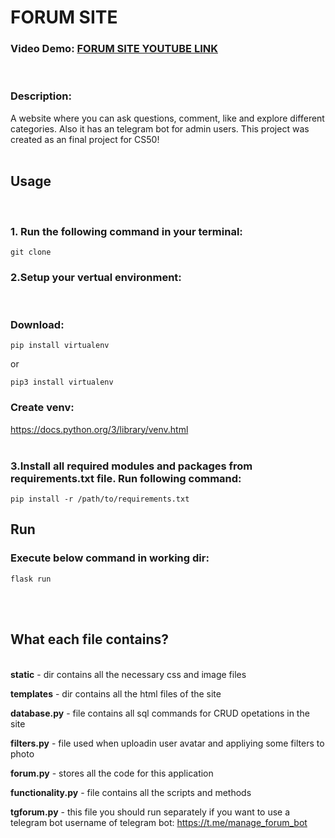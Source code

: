 # FORUM SITE
### Video Demo:   [FORUM SITE YOUTUBE LINK](https://youtu.be/DLR-RHQQx08)
<br/>

### Description:
A website where you can ask questions, comment, like and explore different categories. Also it has an telegram bot for admin users. This project was created as an final project for CS50!
<br/>
<br/>

## Usage 
<br/>

### 1. Run the following command in your terminal:

```
git clone
```

### 2.Setup your vertual environment:
<br/>

### Download:
```
pip install virtualenv
```
or 
```
pip3 install virtualenv 
```

### Create venv:
<https://docs.python.org/3/library/venv.html>
<br/>
<br/>
### 3.Install all required modules and packages from requirements.txt file. Run following command:

```
pip install -r /path/to/requirements.txt
```

## Run
### Execute below command in working dir:
```
flask run
```
<br/>
<br/>


## What each file contains?
\
**static** - dir contains all the necessary css and image files

**templates** - dir contains all the html files of the site

**database.py** - file contains all sql commands for CRUD opetations in the site

**filters.py** - file used when uploadin user avatar and appliying some filters to photo

**forum.py** - stores all the code for this application

**functionality.py** -  file contains all the scripts and methods

**tgforum.py** - this file you should run separately if you want to use a telegram bot
username of telegram bot:
<https://t.me/manage_forum_bot>